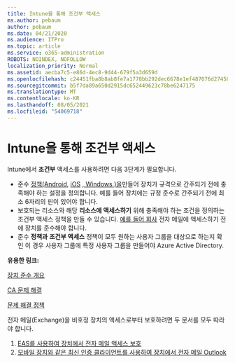 ```yaml
---
title: Intune을 통해 조건부 액세스
ms.author: pebaum
author: pebaum
ms.date: 04/21/2020
ms.audience: ITPro
ms.topic: article
ms.service: o365-administration
ROBOTS: NOINDEX, NOFOLLOW
localization_priority: Normal
ms.assetid: aecba7c5-e86d-4ec8-9d44-679f5a3d659d
ms.openlocfilehash: c24451fba8b8ab8fe7a1778bb292dec6678e1ef487076d27458c9aeb4963c683
ms.sourcegitcommit: b5f7da89a650d2915dc652449623c78be6247175
ms.translationtype: MT
ms.contentlocale: ko-KR
ms.lasthandoff: 08/05/2021
ms.locfileid: "54069718"
---
```

# <a name="conditional-access-with-intune"></a>Intune을 통해 조건부 액세스

Intune에서  **조건부**  액세스를 사용하려면 다음 3단계가 필요합니다.

- 준수  [정책(Android](https://docs.microsoft.com/intune/compliance-policy-create-android), [iOS](https://docs.microsoft.com/intune/compliance-policy-create-ios) [, Windows )을](https://docs.microsoft.com//intune/compliance-policy-create-windows)만들어 장치가 규격으로 간주되기 전에 충족해야 하는 설정을 정의합니다. 예를 들어 장치에는 규정 준수로 간주되기 전에 최소 6자리의 핀이 있어야 합니다.
- 보호되는 리소스와 해당 **리소스에 액세스하기**  위해 충족해야 하는 조건을 정의하는 조건부 액세스 정책을 만들 수 있습니다.  [예를 들어 회사](https://docs.microsoft.com/intune/tutorial-protect-email-on-unmanaged-devices#create-conditional-access-policies)  전자 메일에 액세스하기 전에 장치를 준수해야 합니다.
- 준수 **정책과**  **조건부 액세스**  정책이 모두 원하는 사용자 그룹을 대상으로 하는지 확인 이 경우 사용자 그룹에 특정 사용자 그룹을 만들어야 Azure Active Directory.

**유용한 링크:**

[장치 준수 개요](https://docs.microsoft.com/intune/device-compliance-get-started)

[CA 문제 해결](https://docs.microsoft.com/intune/troubleshoot-conditional-access)

[문제 해결 정책](https://docs.microsoft.com/troubleshoot/mem/intune/troubleshoot-policies-in-microsoft-intune)

전자 메일(Exchange)을 비호정 장치의 액세스로부터 보호하려면 두 문서를 모두 따라야 합니다.

1. [EAS를 사용하여 장치에서 전자 메일 액세스 보호](https://docs.microsoft.com/intune/tutorial-protect-email-on-unmanaged-devices)
2. [모바일 장치와 같은 최신 인증 클라이언트를 사용하여 장치에서 전자 메일 Outlook](https://docs.microsoft.com/intune/tutorial-protect-email-on-enrolled-devices)